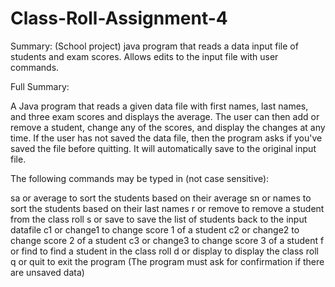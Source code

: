 Class-Roll-Assignment-4
=======================

Summary: 
(School project) java program that reads a data input file of students and exam scores. 
Allows edits to the input file with user commands.

Full Summary:

A Java program that reads a given data file with first names, last names, and three exam scores and displays the average.
The user can then add or remove a student, change any of the scores, and display the changes at any time. If the user has
not saved the data file, then the program asks if you've saved the file before quitting. It will automatically save to the
original input file.

The following commands may be typed in (not case sensitive):

sa or average to sort the students based on their average
sn or names to sort the students based on their last names
r or remove to remove a student from the class roll
s or save to save the list of students back to the input datafile
c1 or change1 to change score 1 of a student c2 or
change2 to change score 2 of a student c3 or
change3 to change score 3 of a student f or find to find a student in the class roll
d or display to display the class roll
q or quit to exit the program (The program must ask for confirmation if there are unsaved data)



